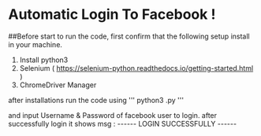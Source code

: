 # Automatic Login To Facebook !

##Before start to run the code, first confirm that the following setup install in your machine.

1. Install python3
2. Selenium ( https://selenium-python.readthedocs.io/getting-started.html )
3. ChromeDriver Manager

after installations run the code using 
'''
python3 <filename>.py
'''

and input Username & Password of facebook user to login. 
after successfully login it shows msg :  ------ LOGIN SUCCESSFULLY ------
